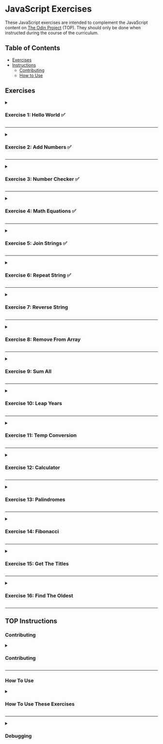 # JavaScript Exercises

These JavaScript exercises are intended to complement the JavaScript content on [The Odin Project](https://www.theodinproject.com/) (TOP). They should only be done when instructed during the course of the curriculum.


## Table of Contents

- [Exercises](#exercises)
- [Instructions](#top-instructions)
   - [Contributing](#contributing)
   - [How to Use](#how-to-use)


## Exercises

<details>
<summary><h3>Exercise 1: Hello World  ✅</h3></summary>

#### Task / Instructions:
[README with instructions](./01_helloWorld/README.md)

#### My Solution:
[helloWorld.js](./01_helloWorld/helloWorld.js)

#### Date of Completion:
14-06-2025
</details>

---

<details>
<summary><h3>Exercise 2: Add Numbers  ✅</h3></summary>

#### Task / Instructions:
[README with instructions](./02_addNumbers/README.md)

#### My Solution:
[addNumbers.js](./02_addNumbers/addNumbers.js)


#### Date of Completion:
14-06-2025
</details>

---

<details>
<summary><h3>Exercise 3: Number Checker  ✅</h3></summary>

#### Task / Instructions:
[README with instructions](./03_numberChecker/README.md)

#### My Solution:
[numberChecker.js](./03_numberChecker/numberChecker.js)
#### Date of Completion:
14-06-2025
</details>

---

<details>
<summary><h3>Exercise 4: Math Equations  ✅</h3></summary>

#### Task / Instructions:
[README with instructions](./04_mathEquation/README.md)

#### My Solution:
[mathEquations.js](./04_mathEquation/mathEquations.js)

#### Date of Completion:
14-06-2025
</details>

---

<details>
<summary><h3>Exercise 5: Join Strings  ✅</h3></summary>

#### Task / Instructions:
[README with instructions](./05_joinStrings/README.md)

#### My Solution:
[joinStrings.js](./05_joinStrings/joinStrings.js)

#### Date of Completion:
14-06-2025
</details>

---

<details>
<summary><h3>Exercise 6: Repeat String  ✅</h3></summary>

#### Task / Instructions:
[README with instructions](./06_repeatString/README.md)

#### My Solution:
[repeatString.js](./06_repeatString/repeatString.js)

#### Date of Completion:
24-07-2025
</details>

---

<details>
<summary><h3>Exercise 7: Reverse String </h3></summary>

#### Task / Instructions:
[README with instructions](./07_reverseString/README.md)

#### My Solution:
/

#### Date of Completion:
/
</details>

---

<details>
<summary><h3>Exercise 8: Remove From Array</h3></summary>

#### Task / Instructions:
[README with instructions](./08_removeFromArray/README.md)

#### My Solution:
/

#### Date of Completion:
/
</details>

---

<details>
<summary><h3>Exercise 9: Sum All</h3></summary>

#### Task / Instructions:
[README with instructions](./09_sumAll/README.md)

#### My Solution:
/

#### Date of Completion:
/
</details>

---

<details>
<summary><h3>Exercise 10: Leap Years</h3></summary>

#### Task / Instructions:
[README with instructions](./10_leapYears/README.md)

#### My Solution:
/

#### Date of Completion:
/
</details>

---

<details>
<summary><h3>Exercise 11: Temp Conversion</h3></summary>

#### Task / Instructions:
[README with instructions](./011_tempCoversion/README.md)

#### My Solution:
/

#### Date of Completion:
/
</details>

---

<details>
<summary><h3>Exercise 12: Calculator</h3></summary>

#### Task / Instructions:
[README with instructions](./12_calculator/README.md)

#### My Solution:
/

#### Date of Completion:
/
</details>

---

<details>
<summary><h3>Exercise 13: Palindromes</h3></summary>

#### Task / Instructions:
[README with instructions](./13_palindromes/README.md)

#### My Solution:
/

#### Date of Completion:
/
</details>

---

<details>
<summary><h3>Exercise 14: Fibonacci</h3></summary>

#### Task / Instructions:
[README with instructions](./14_fibonacci/README.md)


#### My Solution:
/

#### Date of Completion:
/
</details>

---

<details>
<summary><h3>Exercise 15: Get The Titles</h3></summary>

#### Task / Instructions:
[README with instructions](./15_getTheTitles/README.md)

#### My Solution:
/

#### Date of Completion:
/
</details>

---

<details>
<summary><h3>Exercise 16: Find The Oldest</h3></summary>

#### Task / Instructions:
[README with instructions](./16_findTheOldest/README.md)

#### My Solution:
/

#### Date of Completion:
/
</details>

---
## TOP Instructions

### Contributing 

<details>
<summary><h3>Contributing</h3></summary>

If you have a suggestion to improve an exercise, an idea for a new exercise, or notice an issue with an exercise, please feel free to open an issue after thoroughly reading our [contributing guide](https://github.com/TheOdinProject/javascript-exercises/blob/main/CONTRIBUTING.md).
</details>

---

### How To Use

<details>
<summary><h3>How To Use These Exercises</h3></summary>

1.  Fork and clone this repository. To learn how to fork a repository, see the GitHub documentation on how to [fork a repo](https://docs.github.com/en/get-started/quickstart/fork-a-repo).
    * Copies of repositories on your machine are called clones. If you need help cloning to your local environment you can learn how from the GitHub documentation on [cloning a repository](https://docs.github.com/en/github/creating-cloning-and-archiving-repositories/cloning-a-repository-from-github/cloning-a-repository).
2.  Before you start working on any exercises, you should first ensure you have the following installed:
    * **NPM**. You should have installed NPM already in our [Installing Node.js](https://www.theodinproject.com/paths/foundations/courses/foundations/lessons/installing-node-js) lesson. Just in case you need to check, type `npm --version` in your terminal. If you get back `Command 'npm' not found, but can be installed with:`, **do not follow the instructions in the terminal** to install with `apt-get` as this causes permission issues. Instead, go back to the installation lesson and install Node with NVM by following the instructions there.
    * **Jest**. After cloning this repository to your local machine and installing NPM, go into the newly created directory (`cd javascript-exercises`) and run `npm install`. This will install Jest and set up the testing platform based on our preconfigured settings. (Note: if you get warnings that packages are out of date or contain vulnerabilities, you can safely ignore them for these exercises.)
3.  Each exercise includes the following:
    * A markdown file with a description of the task, an empty (or mostly empty) JavaScript file, and a set of tests.
    * A `solutions` directory that contains a solution and the same test file with all of the tests unskipped.
    * To complete an exercise, you will need to go to the exercise directory with `cd exerciseName` in the terminal and run `npm test exerciseName.spec.js`. This should run the test file and show you the output. When you run a test for the first time, it will fail. This is by design! You must open the exercise file and write the code needed to get the test to pass.
4.  Some of the exercises have test conditions defined in their spec file as `test.skip` instead of `test`. This is intentional. Once all `test`s pass, you will change the next `test.skip` to `test` and test your code again. You will do this until all conditions are satisfied. **All tests must pass at the same time**, and you should not have any instances of `test.skip` in the spec file when you are finished with an exercise.
5.  Once you successfully finish an exercise, check the `solutions` directory within each exercise to compare it with yours.
    * You should not be checking the solution for an exercise until you finish it!
    * If your solution differs wildly from TOP's solution (and still passes the exercise's requirements), that is completely fine. Feel free to ask about it in our Discord if there are parts you do not understand.

> [!IMPORTANT]
> Do not submit your solutions to this repo, as any PRs that do so will be closed without merging.

> [!NOTE]
> Due to the way Jest handles failed tests, it may return an exit code
ode of 1 if any tests fail. NPM will interpret this as an error and you may see some `npm ERR!` messages after Jest runs. You can ignore these, or run your test with `npm test exerciseName.spec.js --silent` to suppress the errors.

The first exercise, `helloWorld`, will walk you through the process in-depth.
</details>

---

<details>
<summary><h3>Debugging</h3></summary>

To debug functions, you can run the tests in the Visual Studio Code debugger terminal. You can open this by clicking the "Run and Debug" icon on the left or pressing <kbd>Ctrl</kbd> + <kbd>Shift</kbd> + <kbd>D</kbd>, then clicking JavaScript Debug Terminal. You will be able to set breakpoints as you would in the Chrome DevTools debugger. You can run `npm test exerciseName.spec.js` to then execute your code up until your breakpoint and step through your code as necessary. **NOTE**: To take advantage of the debugger, you **MUST** run the script in the debugger terminal, not the bash or zsh terminal.
</details>
